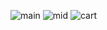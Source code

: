 ![main](https://github.com/user-attachments/assets/e1125822-1e62-4bbe-95b0-f8c6219be03d)
![mid](https://github.com/user-attachments/assets/002599d9-abca-4f13-bc21-ae4ae464960e)
![cart](https://github.com/user-attachments/assets/0f807788-caab-49fb-aa22-9e45d0cea5f0)
